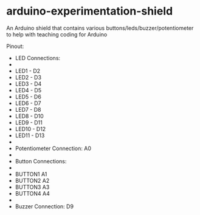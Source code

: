 # arduino-experimentation-shield

An Arduino shield that contains various buttons/leds/buzzer/potentiometer to help with teaching coding for Arduino

Pinout:

* LED Connections:
 * 
 * LED1 - D2
 * LED2 - D3
 * LED3 - D4
 * LED4 - D5
 * LED5 - D6
 * LED6 - D7
 * LED7 - D8
 * LED8 - D10
 * LED9 - D11
 * LED10 - D12
 * LED11 - D13
 * 
 * Potentiometer Connection: A0
 * 
 * Button Connections:
 * 
 * BUTTON1 A1
 * BUTTON2 A2
 * BUTTON3 A3
 * BUTTON4 A4
 * 
 * Buzzer Connection: D9